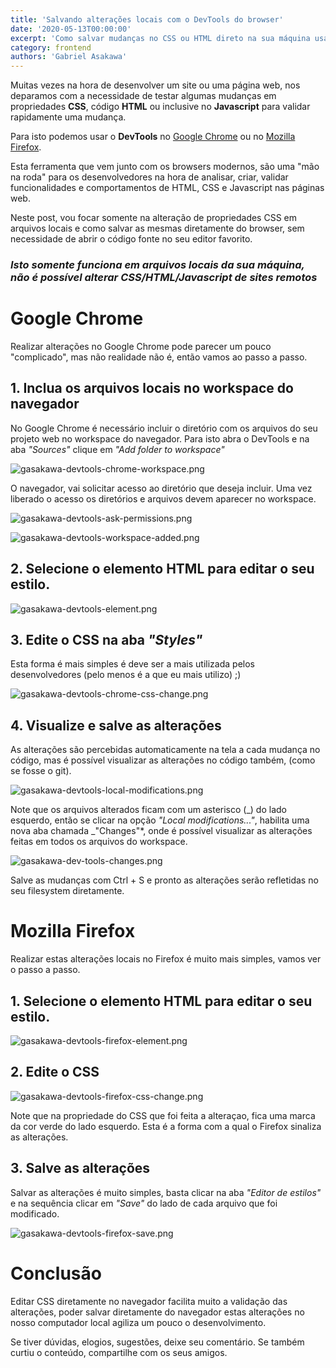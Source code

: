 ```yaml
---
title: 'Salvando alterações locais com o DevTools do browser'
date: '2020-05-13T00:00:00'
excerpt: 'Como salvar mudanças no CSS ou HTML direto na sua máquina usando DevTools'
category: frontend
authors: 'Gabriel Asakawa'
---
```


Muitas vezes na hora de desenvolver um site ou uma página web, nos deparamos com a necessidade de testar algumas mudanças em propriedades **CSS**, código **HTML** ou inclusive no **Javascript** para validar rapidamente uma mudança.

Para isto podemos usar o **DevTools** no [Google Chrome](https://developers.google.com/web/tools/chrome-devtools) ou no [Mozilla Firefox](https://developer.mozilla.org/pt-BR/docs/Tools).

Esta ferramenta que vem junto com os browsers modernos, são uma "mão na roda" para os desenvolvedores na hora de analisar, criar, validar funcionalidades e comportamentos de HTML, CSS e Javascript nas páginas web.

Neste post, vou focar somente na alteração de propriedades CSS em arquivos locais e como salvar as mesmas diretamente do browser, sem necessidade de abrir o código fonte no seu editor favorito.

### _Isto somente funciona em arquivos locais da sua máquina, não é possível alterar CSS/HTML/Javascript de sites remotos_

# Google Chrome

Realizar alterações no Google Chrome pode parecer um pouco "complicado", mas não realidade não é, então vamos ao passo a passo.

## 1. Inclua os arquivos locais no workspace do navegador

No Google Chrome é necessário incluir o diretório com os arquivos do seu projeto web no workspace do navegador. Para isto abra o DevTools e na aba _"Sources"_ clique em _"Add folder to workspace"_

![gasakawa-devtools-chrome-workspace.png](https://gasakawa-blog.s3.amazonaws.com/gasakawa_devtools_chrome_workspace_66e0b01da2.png)

O navegador, vai solicitar acesso ao diretório que deseja incluir. Uma vez liberado o acesso os diretórios e arquivos devem aparecer no workspace.

![gasakawa-devtools-ask-permissions.png](https://gasakawa-blog.s3.amazonaws.com/gasakawa_devtools_ask_permissions_bd45ad6d6b.png)

![gasakawa-devtools-workspace-added.png](https://gasakawa-blog.s3.amazonaws.com/gasakawa_devtools_workspace_added_5077614fb4.png)

## 2. Selecione o elemento HTML para editar o seu estilo.

![gasakawa-devtools-element.png](https://gasakawa-blog.s3.amazonaws.com/gasakawa_devtools_element_dfa0119ac1.png)

## 3. Edite o CSS na aba _"Styles"_

Esta forma é mais simples é deve ser a mais utilizada pelos desenvolvedores (pelo menos é a que eu mais utilizo) ;)

![gasakawa-devtools-chrome-css-change.png](https://gasakawa-blog.s3.amazonaws.com/gasakawa_devtools_chrome_css_change_16d5a72b61.png)

## 4. Visualize e salve as alterações

As alterações são percebidas automaticamente na tela a cada mudança no código, mas é possível visualizar as alterações no código também, (como se fosse o git).

![gasakawa-devtools-local-modifications.png](https://gasakawa-blog.s3.amazonaws.com/gasakawa_devtools_local_modifications_7a375c5dc7.png)

Note que os arquivos alterados ficam com um asterisco (_) do lado esquerdo, então se clicar na opção _"Local modifications..."_, habilita uma nova aba chamada _"Changes"\*, onde é possível visualizar as alterações feitas em todos os arquivos do workspace.

![gasakawa-dev-tools-changes.png](https://gasakawa-blog.s3.amazonaws.com/gasakawa_dev_tools_changes_121e97f3bb.png)

Salve as mudanças com Ctrl + S e pronto as alterações serão refletidas no seu filesystem diretamente.

# Mozilla Firefox

Realizar estas alterações locais no Firefox é muito mais simples, vamos ver o passo a passo.

## 1. Selecione o elemento HTML para editar o seu estilo.

![gasakawa-devtools-firefox-element.png](https://gasakawa-blog.s3.amazonaws.com/gasakawa_devtools_firefox_element_8e03ad7bd4.png)

## 2. Edite o CSS

![gasakawa-devtools-firefox-css-change.png](https://gasakawa-blog.s3.amazonaws.com/gasakawa_devtools_firefox_css_change_89212c13fc.png)

Note que na propriedade do CSS que foi feita a alteraçao, fica uma marca da cor verde do lado esquerdo. Esta é a forma com a qual o Firefox sinaliza as alterações.

## 3. Salve as alterações

Salvar as alterações é muito simples, basta clicar na aba _"Editor de estilos"_ e na sequência clicar em _"Save"_ do lado de cada arquivo que foi modificado.

![gasakawa-devtools-firefox-save.png](https://gasakawa-blog.s3.amazonaws.com/gasakawa_devtools_firefox_save_c7e3780ba5.png)

# Conclusão

Editar CSS diretamente no navegador facilita muito a validação das alterações, poder salvar diretamente do navegador estas alterações no nosso computador local agiliza um pouco o desenvolvimento.

Se tiver dúvidas, elogios, sugestões, deixe seu comentário. Se também curtiu o conteúdo, compartilhe com os seus amigos.
